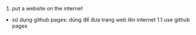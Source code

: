 1. put a website on the internet
- sử dụng github pages: dùng để đưa trang web lên internet
    1.1 use github pages
